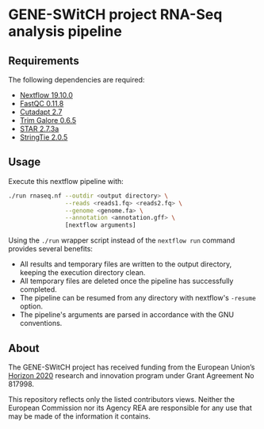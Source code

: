 # GENE-SWitCH project RNA-Seq analysis pipeline

## Requirements

The following dependencies are required:

- [Nextflow 19.10.0](https://www.nextflow.io/docs/latest/getstarted.html)
- [FastQC 0.11.8](https://github.com/s-andrews/FastQC)
- [Cutadapt 2.7](https://cutadapt.readthedocs.io/en/stable/installation.html)
- [Trim Galore 0.6.5](https://github.com/FelixKrueger/TrimGalore)
- [STAR 2.7.3a](https://github.com/alexdobin/STAR)
- [StringTie 2.0.5](https://github.com/gpertea/stringtie)

## Usage

Execute this nextflow pipeline with:

```bash
./run rnaseq.nf --outdir <output directory> \
                --reads <reads1.fq> <reads2.fq> \
                --genome <genome.fa> \
                --annotation <annotation.gff> \
                [nextflow arguments]
```

Using the `./run` wrapper script instead of the `nextflow run` command provides several benefits:
- All results and temporary files are written to the output directory, keeping the execution directory clean.
- All temporary files are deleted once the pipeline has successfully completed.
- The pipeline can be resumed from any directory with nextflow's `-resume` option.
- The pipeline's arguments are parsed in accordance with the GNU conventions.

## About

The GENE-SWitCH project has received funding from the European Union’s [Horizon 2020](https://ec.europa.eu/programmes/horizon2020/) research and innovation program under Grant Agreement No 817998.

This repository reflects only the listed contributors views. Neither the European Commission nor its Agency REA are responsible for any use that may be made of the information it contains.
